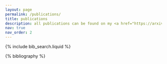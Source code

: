 ```yaml
---
layout: page
permalink: /publications/
title: publications
description: all publications can be found on my <a href="https://arxiv.org/a/callus_e_1.html">arXiv page</a>.
nav: true
nav_order: 2
---
```


<!-- _pages/publications.md -->

<!-- Bibsearch Feature -->

{% include bib_search.liquid %}

<div class="publications">

{% bibliography %}

</div>
